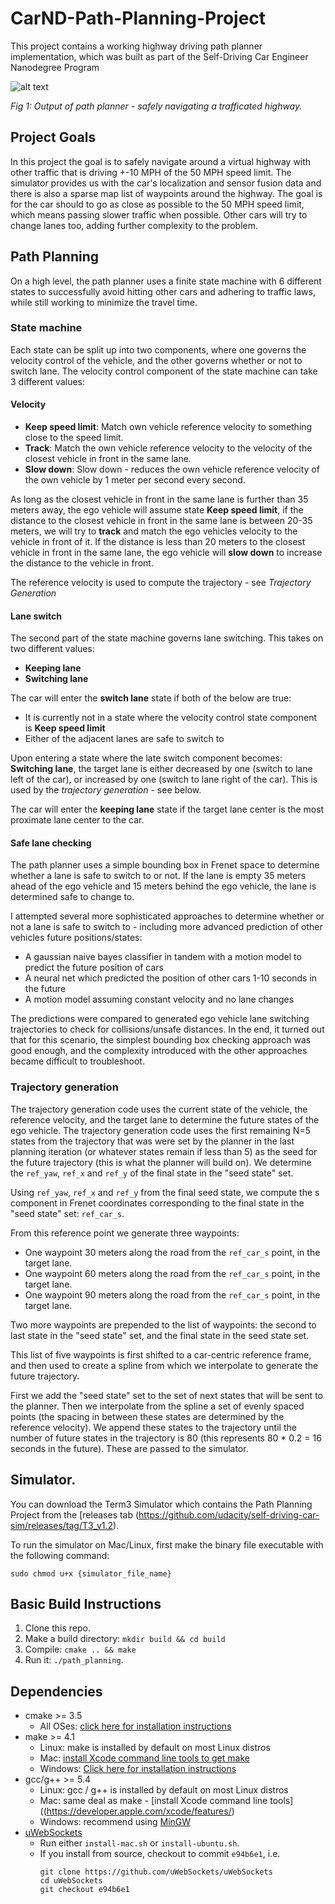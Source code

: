 # CarND-Path-Planning-Project
This project contains a working highway driving path planner implementation, which was built as part of the Self-Driving Car Engineer Nanodegree Program
  
![alt text](path_planning.gif "Path Planner in Action")

_Fig 1: Output of path planner - safely navigating a trafficated highway._

## Project Goals
In this project the goal is to safely navigate around a virtual highway with other traffic that is driving +-10 MPH of the 50 MPH speed limit. The simulator provides us with the car's localization and sensor fusion data and there is also a sparse map list of waypoints around the highway. The goal is for the car should to go as close as possible to the 50 MPH speed limit, which means passing slower traffic when possible. Other cars will try to change lanes too, adding further complexity to the problem. 


## Path Planning

On a high level, the path planner uses a finite state machine with 6 different states to successfully avoid hitting other cars and adhering to traffic laws, while still working to minimize the travel time.

### State machine

 Each state can be split up into two components, where one governs the velocity control of the vehicle, and the other governs whether or not to switch lane. The velocity control component of the state machine can take 3 different values: 
 
 #### Velocity

* **Keep speed limit**: Match own vehicle reference velocity to something close to the speed limit.
* **Track**: Match the own vehicle reference velocity to the velocity of the closest vehicle in front in the same lane.
* **Slow down**: Slow down - reduces the own vehicle reference velocity of the own vehicle by 1 meter per second every second.

As long as the closest vehicle in front in the same lane is further than 35 meters away, the ego vehicle will assume state **Keep speed limit**, if the distance to the closest vehicle in front in the same lane is between 20-35 meters, we will try to **track** and match the ego vehicles velocity to the vehicle in front of it. If the distance is less than 20 meters to the closest vehicle in front in the same lane, the ego vehicle will **slow down** to increase the distance to the vehicle in front.

The reference velocity is used to compute the trajectory - see *Trajectory Generation*

#### Lane switch

The second part of the state machine governs lane switching. This takes on two different values:

* **Keeping lane**
* **Switching lane**

The car will enter the **switch lane** state if both of the below are true: 

* It is currently not in a state where the velocity control state component is **Keep speed limit**  
* Either of the adjacent lanes are safe to switch to

Upon entering a state where the late switch component becomes: **Switching lane**, the target lane is either decreased by one (switch to lane left of the car), or increased by one (switch to lane right of the car). This is used by the *trajectory generation* - see below. 

The car will enter the **keeping lane** state if the target lane center is the most proximate lane center to the car.

#### Safe lane checking

The path planner uses a simple bounding box in Frenet space to determine whether a lane is safe to switch to or not. If the lane is empty 35 meters ahead of the ego vehicle and 15 meters behind the ego vehicle, the lane is determined safe to change to. 

I attempted several more sophisticated approaches to determine whether or not a lane is safe to switch to - including more advanced prediction of other vehicles future positions/states: 
 * A gaussian naive bayes classifier in tandem with a motion model to predict the future position of cars
 * A neural net which predicted the position of other cars 1-10 seconds in the future
 * A motion model assuming constant velocity and no lane changes
 
The predictions were compared to generated ego vehicle lane switching trajectories to check for collisions/unsafe distances. In the end, it turned out that for this scenario, the simplest bounding box checking approach was good enough, and the complexity introduced with the other approaches became difficult to troubleshoot.
 

### Trajectory generation

The trajectory generation code uses the current state of the vehicle, the reference velocity, and the target lane to determine the future states of the ego vehicle. The trajectory generation code uses the first remaining N=5 states from the trajectory that was were set by the planner in the last planning iteration (or whatever states remain if less than 5) as the seed for the future trajectory (this is what the planner will build on). We determine the `ref_yaw`, `ref_x` and `ref_y` of the final state in the "seed state" set.

Using `ref_yaw`, `ref_x` and `ref_y` from the final seed state, we compute the s component in Frenet coordinates corresponding to the final state in the "seed state" set: `ref_car_s`. 

From this reference point we generate three waypoints:

* One waypoint 30 meters along the road from the `ref_car_s` point, in the target lane.
* One waypoint 60 meters along the road from the `ref_car_s` point, in the target lane.
* One waypoint 90 meters along the road from the `ref_car_s` point, in the target lane.

Two more waypoints are prepended to the list of waypoints: the second to last state in the "seed state" set, and the final state in the seed state set.

This list of five waypoints is first shifted to a car-centric reference frame, and then used to create a spline from which we interpolate to generate the future trajectory.

First we add the "seed state" set to the set of next states that will be sent to the planner. Then we interpolate from the spline a set of evenly spaced points (the spacing in between these states are determined by the reference velocity). We append these states to the trajectory until the number of future states in the trajectory is 80 (this represents 80 * 0.2 = 16 seconds in the future). These are passed to the simulator.





## Simulator.
You can download the Term3 Simulator which contains the Path Planning Project from the [releases tab (https://github.com/udacity/self-driving-car-sim/releases/tag/T3_v1.2).  

To run the simulator on Mac/Linux, first make the binary file executable with the following command:
```shell
sudo chmod u+x {simulator_file_name}
```

## Basic Build Instructions

1. Clone this repo.
2. Make a build directory: `mkdir build && cd build`
3. Compile: `cmake .. && make`
4. Run it: `./path_planning`.


## Dependencies

* cmake >= 3.5
  * All OSes: [click here for installation instructions](https://cmake.org/install/)
* make >= 4.1
  * Linux: make is installed by default on most Linux distros
  * Mac: [install Xcode command line tools to get make](https://developer.apple.com/xcode/features/)
  * Windows: [Click here for installation instructions](http://gnuwin32.sourceforge.net/packages/make.htm)
* gcc/g++ >= 5.4
  * Linux: gcc / g++ is installed by default on most Linux distros
  * Mac: same deal as make - [install Xcode command line tools]((https://developer.apple.com/xcode/features/)
  * Windows: recommend using [MinGW](http://www.mingw.org/)
* [uWebSockets](https://github.com/uWebSockets/uWebSockets)
  * Run either `install-mac.sh` or `install-ubuntu.sh`.
  * If you install from source, checkout to commit `e94b6e1`, i.e.
    ```
    git clone https://github.com/uWebSockets/uWebSockets 
    cd uWebSockets
    git checkout e94b6e1
    ```